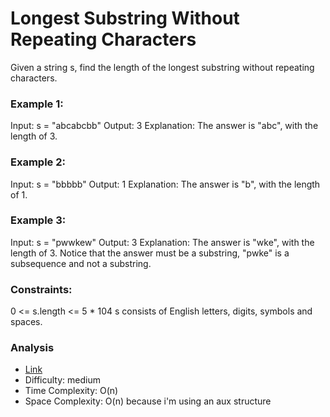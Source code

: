 # Longest Substring Without Repeating Characters
Given a string s, find the length of the longest substring without repeating characters.

### Example 1:
Input: s = "abcabcbb"
Output: 3
Explanation: The answer is "abc", with the length of 3.

### Example 2:
Input: s = "bbbbb"
Output: 1
Explanation: The answer is "b", with the length of 1.

### Example 3:
Input: s = "pwwkew"
Output: 3
Explanation: The answer is "wke", with the length of 3.
Notice that the answer must be a substring, "pwke" is a subsequence and not a substring.



### Constraints:
0 <= s.length <= 5 * 104
s consists of English letters, digits, symbols and spaces.

### Analysis
* [Link](https://leetcode.com/problems/longest-substring-without-repeating-characters/)
* Difficulty: medium
* Time Complexity: O(n)
* Space Complexity: O(n) because i'm using an aux structure
